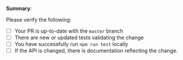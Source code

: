 <!--
Thank you for submitting a pull request!

Refer to CONTRIBUTING.MD for more details: https://github.com/harrysolovay/package-name/blob/master/CONTRIBUTING.md
-->

**Summary**:

Please verify the following:

-   [ ] Your PR is up-to-date with the `master` branch
-   [ ] There are new or updated tests validating the change
-   [ ] You have successfully run `npm run test` locally
-   [ ] If the API is changed, there is documentation reflecting the change.
